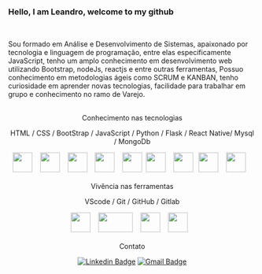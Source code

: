 ### Hello, I am Leandro, welcome to my github

</br>

Sou formado em Análise e Desenvolvimento de Sistemas, apaixonado por tecnologia e linguagem de programação, entre elas especificamente JavaScript, tenho um amplo conhecimento em desenvolvimento web utilizando Bootstrap, nodeJs, reactjs e entre outras ferramentas, Possuo conhecimento em metodologias ágeis como SCRUM e KANBAN, tenho curiosidade em aprender novas tecnologias, facilidade para trabalhar em grupo e conhecimento no ramo de Varejo.
</br></br>

<div align="center">
Conhecimento nas tecnologias

HTML / CSS / BootStrap / JavaScript / Python / Flask / React Native/ Mysql / MongoDb

</div>
<div align="center">
<img  width="40px" height="40px" src="https://media.giphy.com/media/XAxylRMCdpbEWUAvr8/source.gif" />&nbsp;&nbsp;&nbsp;
<img  width="40px" height="40px" src="https://media.giphy.com/media/fsEaZldNC8A1PJ3mwp/source.gif" />&nbsp;&nbsp;&nbsp;
<img  width="40px" height="40px" src="https://media.giphy.com/media/ln7z2eWriiQAllfVcn/source.gif" />&nbsp;&nbsp;&nbsp;
<img  width="40px" height="40px" src="https://media.giphy.com/media/Sr8xDpMwVKOHUWDVRD/source.gif" />&nbsp;&nbsp;&nbsp;
<img  width="40px" height="40px" src="https://media.giphy.com/media/LMt9638dO8dftAjtco/source.gif"/>&nbsp;
<img  width="40px" height="40px" src="https://www.pngfind.com/pngs/m/104-1044449_python-logo-clipart-drawing-flask-python-hd-png.png" />&nbsp;&nbsp;&nbsp;
<img  width="40px" height="40px" src="https://media.giphy.com/media/eNAsjO55tPbgaor7ma/source.gif" />&nbsp;&nbsp;
<img  width="40px" height="40px" src="https://camo.githubusercontent.com/f85f882cb31eeaeee657ec955313015c30378e8f56c3dc2f06933b617a276cfd/68747470733a2f2f77372e706e6777696e672e636f6d2f706e67732f3734372f3739382f706e672d7472616e73706172656e742d6d7973716c2d6c6f676f2d6d7973716c2d64617461626173652d7765622d646576656c6f706d656e742d636f6d70757465722d736f6674776172652d646f6c7068696e2d6d6172696e652d6d616d6d616c2d616e696d616c732d746578742d7468756d626e61696c2e706e67" />&nbsp;&nbsp;&nbsp;
<img  width="40px" height="40px" src="https://media.giphy.com/media/wgFWLRiND4bkyYR4IN/giphy.gif" />&nbsp;&nbsp;&nbsp;

</div>
<br>
<div align="center">
Vivência nas ferramentas

VScode / Git / GitHub / Gitlab

</div>
<div align="center">
<img  width="40px" height="40px" src="https://media.giphy.com/media/IdyAQJVN2kVPNUrojM/source.gif" />&nbsp;&nbsp;&nbsp;
<img  width="70px" height="40px" src="https://media.giphy.com/media/kH1DBkPNyZPOk0BxrM/source.gif" />&nbsp;&nbsp;&nbsp;
<img  width="40px" height="40px" src="https://media.giphy.com/media/KzJkzjggfGN5Py6nkT/source.gif" />&nbsp;&nbsp;&nbsp;
<img  width="40px" height="40px" src="https://media.giphy.com/media/hqrdSW7r1DFsDZwSnR/source.gif" />&nbsp;&nbsp;&nbsp;

</div>
<br>

<div align="center">
Contato

[![Linkedin Badge](https://img.shields.io/badge/-LinkedIn-blue?style=flat-square&logo=Linkedin&logoColor=white&link=https://www.linkedin.com/in/lsferreira934/)](https://www.linkedin.com/in/lsferreira934/) [![Gmail Badge](https://img.shields.io/badge/-Gmail-c14438?style=flat-square&logo=Gmail&logoColor=white&link=mailto:leandrosf934@gmail.com)](mailto:leandrosf934@gmail.com)

</div>
